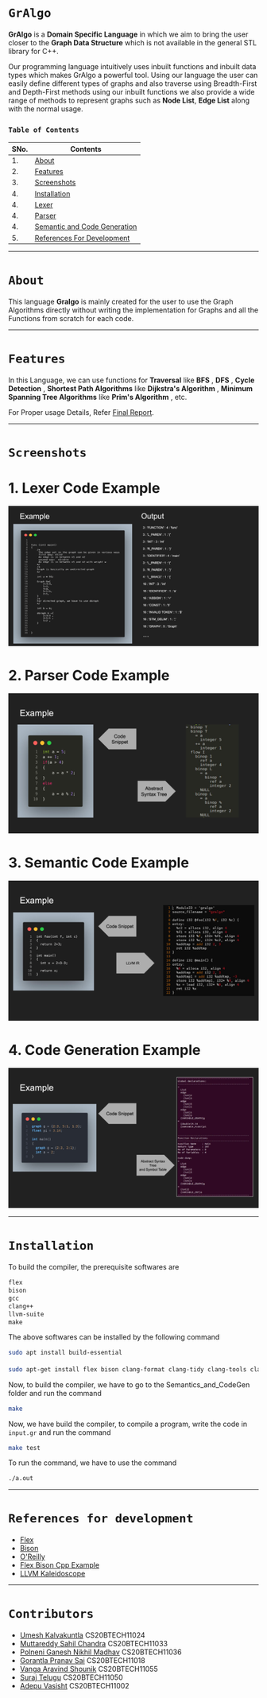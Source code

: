 # `GrAlgo`

**GrAlgo** is a **Domain Specific Language** in which we aim to bring the user closer to the **Graph Data Structure** which is not available in
the general STL library for C++.

Our programming language intuitively uses inbuilt functions and inbuilt data types
which makes GrAlgo a powerful tool. Using our language the user can easily define different types of
graphs and also traverse using Breadth-First and Depth-First methods using our inbuilt functions we
also provide a wide range of methods to represent graphs such as **Node List**, **Edge List** along with
the normal usage.

### `Table of Contents`

| SNo. | **Contents**                                                                                                                        |
| ---- | ----------------------------------------------------------------------------------------------------------------------------------- |
| 1.   | [About](#about)                                                                                                                     |
| 2.   | [Features](#features)                                                                                                               |
| 3.   | [Screenshots](#screenshots)                                                                                                         |
| 4.   | [Installation](#installation)                                                                                                       |
| 4.   | [Lexer](https://github.com/IITH-COMPILERS2/compilers-2-project-team-5-aug22/tree/main/Lexer/readme.md)                              |
| 4.   | [Parser](https://github.com/IITH-COMPILERS2/compilers-2-project-team-5-aug22/tree/main/Parser/README.md)                            |
| 4.   | [Semantic and Code Generation](https://github.com/IITH-COMPILERS2/compilers-2-project-team-5-aug22/tree/main/Semantic_and_CodeGen/) |
| 5.   | [References For Development](#references-for-development)                                                                           |

---

# `About`

This language **Gralgo** is mainly created for the user to use the Graph Algorithms directly without writing the implementation for Graphs and all the Functions from scratch for each code.

---

# `Features`

In this Language, we can use functions for **Traversal** like
**BFS** , **DFS** , **Cycle Detection** , **Shortest Path Algorithms** like **Dijkstra's Algorithm** , **Minimum Spanning Tree Algorithms** like **Prim's Algorithm** , etc.

<!-- Add Final Report Link After Adding Final Report to Github -->

For Proper usage Details, Refer [Final Report](https://github.com).

---

# `Screenshots`

# 1. Lexer Code Example

   <img src = "Screenshots/Lexer.png">

# 2. Parser Code Example

   <img src = "Screenshots/Parser.png">

# 3. Semantic Code Example

   <img src = "Screenshots/Semantic.png">

# 4. Code Generation Example

   <img src = "Screenshots/CodeGen.png">

---

# `Installation`

To build the compiler, the prerequisite softwares are

```code
flex
bison
gcc
clang++
llvm-suite
make
```

The above softwares can be installed by the following command

```bash
sudo apt install build-essential

sudo apt-get install flex bison clang-format clang-tidy clang-tools clang clangd libc++-dev libc++1 libc++abi-dev libc++abi1 libclang-dev libclang1 liblldb-dev libllvm-ocaml-dev libomp-dev libomp5 lld lldb llvm-dev llvm-runtime llvm python3-clang
```

Now, to build the compiler, we have to go to the Semantics_and_CodeGen folder and run the command

```bash
make
```

Now, we have build the compiler, to compile a program, write the code in `input.gr` and run the command

```bash
make test
```

To run the command, we have to use the command

```bash
./a.out
```

---

# `References for development`

- [Flex](https://github.com/)
- [Bison](https://github.com/)
- [O'Reilly](https://github.com/jmparis/flex-bison-oreilly)
- [Flex Bison Cpp Example](https://github.com/ezaquarii/bison-flex-cpp-example)
- [LLVM Kaleidoscope](https://llvm.org/docs/index.html)

---

# `Contributors`

- [Umesh Kalvakuntla](https://www.github.com/Umesh-k26) CS20BTECH11024
- [Muttareddy Sahil Chandra](https://github.com/SAHIL150602) CS20BTECH11033
- [Polneni Ganesh Nikhil Madhav](https://github.com/Nik123-cpp) CS20BTECH11036
- [Gorantla Pranav Sai](https://github.com/pranav-159) CS20BTECH11018
- [Vanga Aravind Shounik](https://github.com/AravindShounik) CS20BTECH11055
- [Suraj Telugu](https://github.com/SurajTelugu) CS20BTECH11050
- [Adepu Vasisht](https://github.com/Vasishtadepu) CS20BTECH11002
